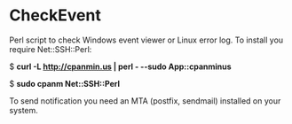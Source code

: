 # CheckEvent
Perl script to check Windows event viewer or Linux error log.
To install you require Net::SSH::Perl:

$ **curl -L http://cpanmin.us | perl - --sudo App::cpanminus**

$ **sudo cpanm Net::SSH::Perl**

To send notification you need an MTA (postfix, sendmail) installed on your system.
